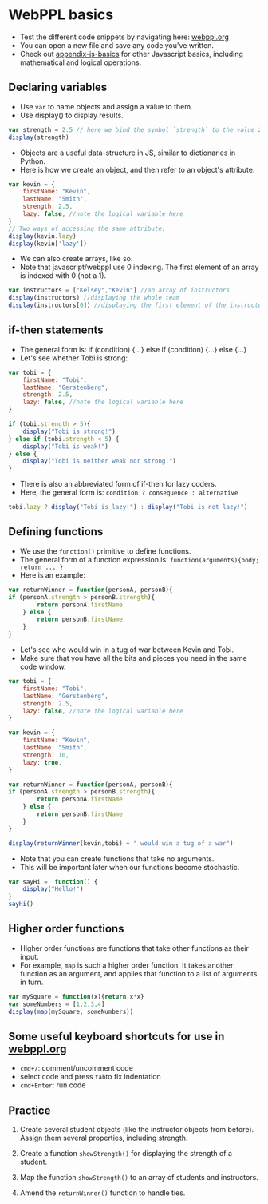 # WebPPL basics

- Test the different code snippets by navigating here: [webppl.org](http://webppl.org)
- You can open a new file and save any code you've written.
- Check out [appendix-js-basics](http://probmods.org/chapters/13-appendix-js-basics.html) for other Javascript basics, including mathematical and logical operations.

## Declaring variables

- Use `var` to name objects and assign a value to them.
- Use display() to display results.

```javascript
var strength = 2.5 // here we bind the symbol `strength` to the value 2.5
display(strength)
```

- Objects are a useful data-structure in JS, similar to dictionaries in Python.
- Here is how we create an object, and then refer to an object's attribute.

```javascript
var kevin = {
	firstName: "Kevin",
	lastName: "Smith",
	strength: 2.5,
	lazy: false, //note the logical variable here
}
// Two ways of accessing the same attribute:
display(kevin.lazy)
display(kevin['lazy'])
```

- We can also create arrays, like so.
- Note that javascript/webppl use 0 indexing. The first element of an array is indexed with 0 (not a 1).

```javascript
var instructors = ["Kelsey","Kevin"] //an array of instructors
display(instructors) //displaying the whole team
display(instructors[0]) //displaying the first element of the instructor team
```

## if-then statements

- The general form is: if (condition) {...} else if (condition) {...} else {...}
- Let's see whether Tobi is strong:

```javascript
var tobi = {
	firstName: "Tobi",
	lastName: "Gerstenberg",
	strength: 2.5,
	lazy: false, //note the logical variable here
}

if (tobi.strength > 5){
	display("Tobi is strong!")
} else if (tobi.strength < 5) {
	display("Tobi is weak!")
} else {
	display("Tobi is neither weak nor strong.")
}
```

- There is also an abbreviated form of if-then for lazy coders.
- Here, the general form is: `condition ? consequence : alternative`

```javascript
tobi.lazy ? display("Tobi is lazy!") : display("Tobi is not lazy!")
```

## Defining functions

- We use the `function()` primitive to define functions.
- The general form of a function expression is: `function(arguments){body; return ... }`
- Here is an example:

```javascript
var returnWinner = function(personA, personB){
if (personA.strength > personB.strength){
		return personA.firstName
	} else {
		return personB.firstName
	}  
}
```

- Let's see who would win in a tug of war between Kevin and Tobi.
- Make sure that you have all the bits and pieces you need in the same code window.

```javascript
var tobi = {
	firstName: "Tobi",
	lastName: "Gerstenberg",
	strength: 2.5,
	lazy: false, //note the logical variable here
}

var kevin = {
	firstName: "Kevin",
	lastName: "Smith",
	strength: 10,
	lazy: true,
}

var returnWinner = function(personA, personB){
if (personA.strength > personB.strength){
		return personA.firstName
	} else {
		return personB.firstName
	}  
}

display(returnWinner(kevin,tobi) + " would win a tug of a war")
```

- Note that you can create functions that take no arguments.
- This will be important later when our functions become stochastic.

```javascript
var sayHi =  function() {
	display("Hello!")
}
sayHi()
```

## Higher order functions

- Higher order functions are functions that take other functions as their input.
- For example, `map` is such a higher order function. It takes another function as an argument, and applies that function to a list of arguments in turn.

```javascript
var mySquare = function(x){return x*x}
var someNumbers = [1,2,3,4]
display(map(mySquare, someNumbers))
```

## Some useful keyboard shortcuts for use in [webppl.org](http://webppl.org)

- `cmd+/`: comment/uncomment code
- select code and press `tab`to fix indentation
- `cmd+Enter`: run code

## Practice

1. Create several student objects (like the instructor objects from before). Assign them several properties, including strength.

<!--
- SOLUTION:

```javascript
var kevin = {
	firstName: "Kevin", lastName: "Smith", strength: 4
}

var kelsey = {
	firstName: "Kelsey", lastName: "Allen", strength: 12
}

var andrei = {
	firstName: "Andrei", lastName: "Barbu", strength: 12
}

var xavier = {
	firstName: "Xavier", lastName: "Boix", strength: 12
}
```-->

2. Create a function `showStrength()` for displaying the strength of a student.

<!--
- SOLUTION:

```javascript
var showStrength = function(person) {
	display(person.strength)
}
showStrength(tobi)
```-->

3. Map the function `showStrength()` to an array of students and instructors.

<!--
- SOLUTION:

```javascript
// Map the showStrength() function onto a group
var everyone = [kevin, kelsey, andrei, xavier]
display("Everyone's strengths:")
map(showStrength, everyone)
```-->

4. Amend the `returnWinner()` function to handle ties.

<!--
-SOLUTION:

```javascript
var returnWinner = function(personA, personB){
	if (personA.strength > personB.strength){
		return [personA.lastName, personA.firstName]
	} else  if (personA.strength < personB.strength){
		return [personB.lastName, personB.firstName]
	} else {
		return ["tied","match"]
	}
}

display(returnWinner(kevin, andrei) + " won a tug of war")
display(returnWinner(andrei, xavier) + " won a tug of war")

```-->
